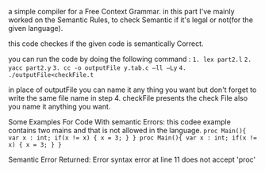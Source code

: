 a simple compiler for a Free Context Grammar.
in this part I've mainly worked on the Semantic Rules, to check Semantic if it's legal or not(for the given language).

this code checkes if the given code is semantically Correct.

you can run the code by doing the following command :
`1. lex part2.l`
`2. yacc part2.y`
`3. cc -o outputFile y.tab.c –ll –Ly`
`4. ./outputFile<checkFile.t`

in place of outputFile you can name it any thing you want but don't forget to write the same file name in step 4.
checkFile presents the check File also you name it anything you want.


Some Examples For Code With semantic Errors:
this codee example contains two mains and that is not allowed in the language.
`proc Main(){
	var x : int;
	if(x != x)
	{
		x = 3;
	}
}
proc Main(){
	var x : int;
	if(x != x)
	{
		x = 3;
	}
}`	

Semantic Error Returned:
  Error syntax error at line 11
  does not accept 'proc'
